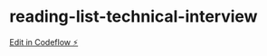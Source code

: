 # reading-list-technical-interview

[Edit in Codeflow ⚡️](https://stackblitz.com/~/github.com/gars150387/reading-list-technical-interview)